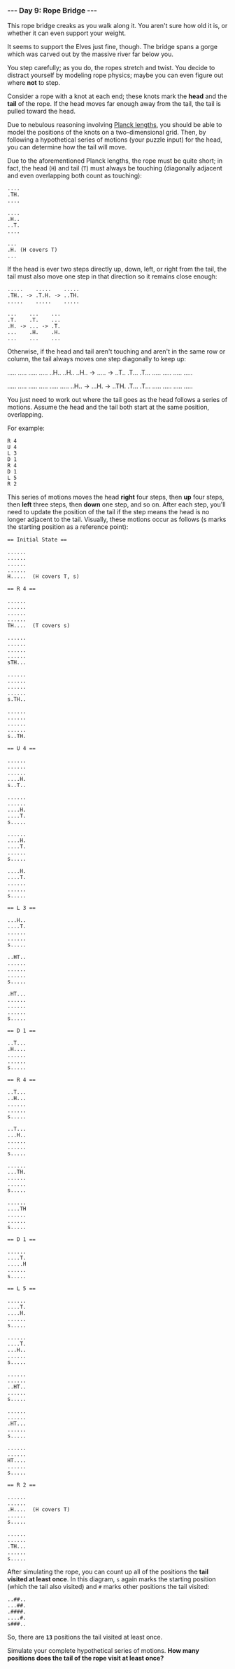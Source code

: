 ### --- Day 9: Rope Bridge ---

This rope bridge creaks as you walk along it. You aren't sure how old it
is, or whether it can even support your weight.

It seems to support the Elves just fine, though. The bridge spans a gorge
which was carved out by the massive river far below you.

You step carefully; as you do, the ropes stretch and twist. You decide to
distract yourself by modeling rope physics; maybe you can even figure out
where **not** to step.

Consider a rope with a knot at each end; these knots mark the **head** and the
**tail** of the rope. If the head moves far enough away from the tail, the
tail is pulled toward the head.

Due to nebulous reasoning involving [Planck lengths](https://en.wikipedia.org/wiki/Planck_units#Planck_length), you should be able to
model the positions of the knots on a two-dimensional grid. Then, by
following a hypothetical series of motions (your puzzle input) for the
head, you can determine how the tail will move.

Due to the aforementioned Planck lengths, the rope must be quite short; in
fact, the head (`H`) and tail (`T`) must always be touching (diagonally
adjacent and even overlapping both count as touching):

```
....
.TH.
....

....
.H..
..T.
....

...
.H. (H covers T)
...
```

If the head is ever two steps directly up, down, left, or right from the
tail, the tail must also move one step in that direction so it remains
close enough:

```
.....    .....    .....
.TH.. -> .T.H. -> ..TH.
.....    .....    .....

...    ...    ...
.T.    .T.    ...
.H. -> ... -> .T.
...    .H.    .H.
...    ...    ...
```

Otherwise, if the head and tail aren't touching and aren't in the same row
or column, the tail always moves one step diagonally to keep up:

..... ..... .....
..... ..H.. ..H..
..H.. -> ..... -> ..T..
.T... .T... .....
..... ..... .....

..... ..... .....
..... ..... .....
..H.. -> ...H. -> ..TH.
.T... .T... .....
..... ..... .....

You just need to work out where the tail goes as the head follows a series
of motions. Assume the head and the tail both start at the same position,
overlapping.

For example:

```
R 4
U 4
L 3
D 1
R 4
D 1
L 5
R 2
```

This series of motions moves the head **right** four steps, then **up** four
steps, then **left** three steps, then **down** one step, and so on. After each
step, you'll need to update the position of the tail if the step means the
head is no longer adjacent to the tail. Visually, these motions occur as
follows (s marks the starting position as a reference point):

```
== Initial State ==

......
......
......
......
H.....  (H covers T, s)

== R 4 ==

......
......
......
......
TH....  (T covers s)

......
......
......
......
sTH...

......
......
......
......
s.TH..

......
......
......
......
s..TH.

== U 4 ==

......
......
......
....H.
s..T..

......
......
....H.
....T.
s.....

......
....H.
....T.
......
s.....

....H.
....T.
......
......
s.....

== L 3 ==

...H..
....T.
......
......
s.....

..HT..
......
......
......
s.....

.HT...
......
......
......
s.....

== D 1 ==

..T...
.H....
......
......
s.....

== R 4 ==

..T...
..H...
......
......
s.....

..T...
...H..
......
......
s.....

......
...TH.
......
......
s.....

......
....TH
......
......
s.....

== D 1 ==

......
....T.
.....H
......
s.....

== L 5 ==

......
....T.
....H.
......
s.....

......
....T.
...H..
......
s.....

......
......
..HT..
......
s.....

......
......
.HT...
......
s.....

......
......
HT....
......
s.....

== R 2 ==

......
......
.H....  (H covers T)
......
s.....

......
......
.TH...
......
s.....
```

After simulating the rope, you can count up all of the positions the **tail
visited at least once**. In this diagram, `s` again marks the starting
position (which the tail also visited) and `#` marks other positions the tail
visited:

```
..##..
...##.
.####.
....#.
s###..
```

So, there are **`13`** positions the tail visited at least once.

Simulate your complete hypothetical series of motions. **How many positions
does the tail of the rope visit at least once?**
